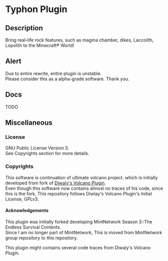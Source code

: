 # Typhon Plugin
## Description
Bring real-life rock features, such as magma chamber, dikes, Laccolith, Lopolith to the Minecraft® World!

## Alert
Due to entire rewrite, entire plugin is unstable.  
Please consider this as a alpha-grade software. Thank you.

## Docs
TODO


## Miscellaneous
### License
GNU Public License Version 3.  
See Copyrights section for more details.

### Copyrights
This software is continuation of ultimate volcano project. which is initially developed from fork of [Diwaly's Volcano Plugin](https://bitbucket.org/diwaly/volcano/src/default/).  
Even though this software now contains almost no traces of his code, since this is the fork, This repository follows Diwlay's Volcano Plugin's Initial License, GPLv3.  

#### Acknowledgements  
This plugin was initially forked developing MintNetwork Season 3::The Endless Survival Contents.  
Since I am no longer part of MintNetwork, This is moved from MintNetwork group repository to this repository.  

This plugin might contains several code traces from Diwaly's Volcano Plugin.
